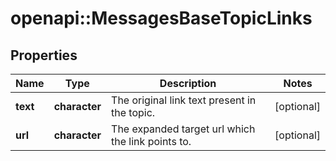 # openapi::MessagesBaseTopicLinks


## Properties
Name | Type | Description | Notes
------------ | ------------- | ------------- | -------------
**text** | **character** | The original link text present in the topic.  | [optional] 
**url** | **character** | The expanded target url which the link points to.  | [optional] 


